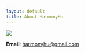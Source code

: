 ```yaml
---
layout: default
title: About HarmonyHu
---
```

![](https://github.com/HarmonyHu/harmonyhu.github.io/raw/master/_posts/images/logo.jpg)  

**Email**:  <a href="mailto:harmonyhu@gmail.com?subject=Say Hello">harmonyhu@gmail.com</a>
